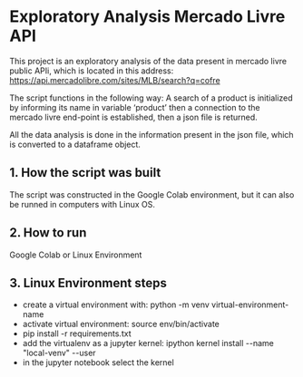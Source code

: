 # Exploratory Analysis Mercado Livre API

This project is an exploratory analysis of the data present in mercado livre public APIi, which is located in this address: https://api.mercadolibre.com/sites/MLB/search?q=cofre

The script functions in the following way: A search of a product is initialized by informing its name in variable ‘product’ then a connection to the mercado livre end-point is established, then a json file is returned.

All the data analysis is done in the information present in the json file, which is converted to a dataframe object.

## 1. How the script was built

The script was constructed in the Google Colab environment, but it can also be runned in computers with Linux OS.

## 2. How to run

Google Colab or Linux Environment

## 3. Linux Environment steps

- create a virtual environment with: python<version> -m venv virtual-environment-name
- activate virtual environment: source env/bin/activate
- pip install -r requirements.txt
- add the virtualenv as a jupyter kernel: ipython kernel install --name "local-venv" --user
- in the jupyter notebook select the kernel
